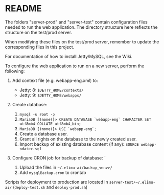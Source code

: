 # README

The folders "server-prod" and "server-test" contain configuration files needed 
to run the web application. The directory structure here reflects the structure 
on the test/prod server.

When modifying these files on the test/prod server, remember to update the 
corresponding files in this project.

For documentation of how to install Jetty/MySQL, see the Wiki.

To configure the web application to run on a new server, perform the following:

1. Add context file (e.g. webapp-eng.xml) to:

    * Jetty: 8: `$JETTY_HOME/contexts/`
    * Jetty: 9: `$JETTY_HOME/webapps/`
    
2. Create database:

    1. `mysql -u root -p`
    1. ``MariaDB [(none)]> CREATE DATABASE `webapp-eng` CHARACTER SET utf8mb4 COLLATE utf8mb4_bin;``
    1. ``MariaDB [(none)]> USE `webapp-eng`;``
    1. Create a database user.
    1. Grant all rights on the database to the newly created user.
    1. Import backup of existing database content (if any): `SOURCE webapp-<date>.sql`
    
3. Configure CRON job for backup of database:
`
    1. Upload the files in `~/.elimu-ai/backup_<env>/`
    1. Add `mysqlBackup.cron` to crontab

Scripts for deployment to production are located in 
`server-test/~/.elimu-ai/` (`deploy-test.sh` and `deploy-prod.sh`)

